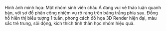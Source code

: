 Hình ảnh minh họa: Một nhóm sinh viên châu Á đang vui vẻ thảo luận quanh bàn, với sơ đồ phân công nhiệm vụ rõ ràng trên bảng trắng phía sau. Đồng hồ hiển thị biểu tượng 1 tuần, phong cách đồ họa 3D Render hiện đại, màu sắc trẻ trung, sôi động, kích thích tinh thần học nhóm hiệu quả.